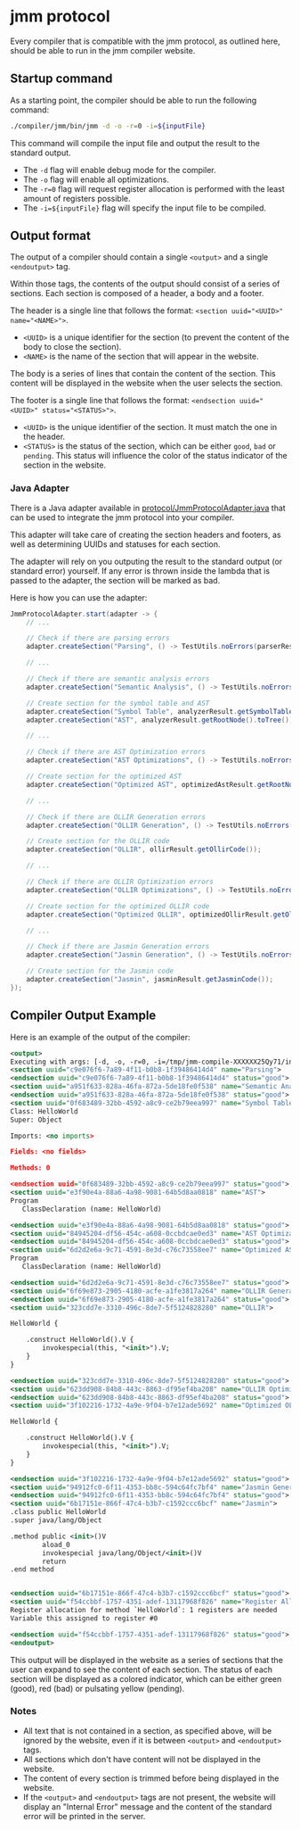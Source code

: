 # jmm protocol

Every compiler that is compatible with the jmm protocol, as outlined here, should
be able to run in the jmm compiler website.

## Startup command

As a starting point, the compiler should be able to run the following command:

```bash
./compiler/jmm/bin/jmm -d -o -r=0 -i=${inputFile}
```

This command will compile the input file and output the result to the standard output.

- The `-d` flag will enable debug mode for the compiler.
- The `-o` flag will enable all optimizations.
- The `-r=0` flag will request register allocation is performed with the least amount of registers possible.
- The `-i=${inputFile}` flag will specify the input file to be compiled.

## Output format

The output of a compiler should contain a single `<output>` and a single `<endoutput>` tag.

Within those tags, the contents of the output should consist of a series of sections.
Each section is composed of a header, a body and a footer.

The header is a single line that follows the format: `<section uuid="<UUID>" name="<NAME>">`.
- `<UUID>` is a unique identifier for the section (to prevent the content of the body to close the section).
- `<NAME>` is the name of the section that will appear in the website.

The body is a series of lines that contain the content of the section.
This content will be displayed in the website when the user selects the section.

The footer is a single line that follows the format: `<endsection uuid="<UUID>" status="<STATUS>">`.
- `<UUID>` is the unique identifier of the section. It must match the one in the header.
- `<STATUS>` is the status of the section, which can be either `good`, `bad` or `pending`. This status will influence the color of the status indicator of the section in the website.

### Java Adapter

There is a Java adapter available in [protocol/JmmProtocolAdapter.java](./protocol/JmmProtocolAdapter.java) that can be used to integrate the jmm protocol into your compiler.

This adapter will take care of creating the section headers and footers, as well as determining UUIDs and statuses for each section.

The adapter will rely on you outputing the result to the standard output (or standard error) yourself.
If any error is thrown inside the lambda that is passed to the adapter, the section will be marked as bad.

Here is how you can use the adapter:

```java
JmmProtocolAdapter.start(adapter -> {
    // ...

    // Check if there are parsing errors
    adapter.createSection("Parsing", () -> TestUtils.noErrors(parserResult.getReports()));

    // ...

    // Check if there are semantic analysis errors
    adapter.createSection("Semantic Analysis", () -> TestUtils.noErrors(analyzerResult.getReports()));

    // Create section for the symbol table and AST
    adapter.createSection("Symbol Table", analyzerResult.getSymbolTable().print());
    adapter.createSection("AST", analyzerResult.getRootNode().toTree());

    // ...

    // Check if there are AST Optimization errors
    adapter.createSection("AST Optimizations", () -> TestUtils.noErrors(optimizedAstResult.getReports()));

    // Create section for the optimized AST
    adapter.createSection("Optimized AST", optimizedAstResult.getRootNode().toTree());

    // ...

    // Check if there are OLLIR Generation errors
    adapter.createSection("OLLIR Generation", () -> TestUtils.noErrors(ollirResult.getReports()));

    // Create section for the OLLIR code
    adapter.createSection("OLLIR", ollirResult.getOllirCode());

    // ...

    // Check if there are OLLIR Optimization errors
    adapter.createSection("OLLIR Optimizations", () -> TestUtils.noErrors(optimizedOllirResult.getReports()));

    // Create section for the optimized OLLIR code
    adapter.createSection("Optimized OLLIR", optimizedOllirResult.getOllirCode());

    // ...

    // Check if there are Jasmin Generation errors
    adapter.createSection("Jasmin Generation", () -> TestUtils.noErrors(jasminResult.getReports()));

    // Create section for the Jasmin code
    adapter.createSection("Jasmin", jasminResult.getJasminCode());
});
```

## Compiler Output Example

Here is an example of the output of the compiler:

```xml
<output>
Executing with args: [-d, -o, -r=0, -i=/tmp/jmm-compile-XXXXXX25Qy71/input.jmm]
<section uuid="c9e076f6-7a89-4f11-b0b8-1f39486414d4" name="Parsing">
<endsection uuid="c9e076f6-7a89-4f11-b0b8-1f39486414d4" status="good">
<section uuid="a951f633-828a-46fa-872a-5de18fe0f538" name="Semantic Analysis">
<endsection uuid="a951f633-828a-46fa-872a-5de18fe0f538" status="good">
<section uuid="0f683489-32bb-4592-a8c9-ce2b79eea997" name="Symbol Table">
Class: HelloWorld
Super: Object

Imports: <no imports>

Fields: <no fields>

Methods: 0

<endsection uuid="0f683489-32bb-4592-a8c9-ce2b79eea997" status="good">
<section uuid="e3f90e4a-88a6-4a98-9081-64b5d8aa0818" name="AST">
Program
   ClassDeclaration (name: HelloWorld)

<endsection uuid="e3f90e4a-88a6-4a98-9081-64b5d8aa0818" status="good">
<section uuid="84945204-df56-454c-a608-0ccbdcae0ed3" name="AST Optimizations">
<endsection uuid="84945204-df56-454c-a608-0ccbdcae0ed3" status="good">
<section uuid="6d2d2e6a-9c71-4591-8e3d-c76c73558ee7" name="Optimized AST">
Program
   ClassDeclaration (name: HelloWorld)

<endsection uuid="6d2d2e6a-9c71-4591-8e3d-c76c73558ee7" status="good">
<section uuid="6f69e873-2905-4180-acfe-a1fe3817a264" name="OLLIR Generation">
<endsection uuid="6f69e873-2905-4180-acfe-a1fe3817a264" status="good">
<section uuid="323cdd7e-3310-496c-8de7-5f5124828280" name="OLLIR">

HelloWorld {

    .construct HelloWorld().V {
        invokespecial(this, "<init>").V;
    }
}

<endsection uuid="323cdd7e-3310-496c-8de7-5f5124828280" status="good">
<section uuid="623dd908-84b8-443c-8863-df95ef4ba208" name="OLLIR Optimizations">
<endsection uuid="623dd908-84b8-443c-8863-df95ef4ba208" status="good">
<section uuid="3f102216-1732-4a9e-9f04-b7e12ade5692" name="Optimized OLLIR">

HelloWorld {

    .construct HelloWorld().V {
        invokespecial(this, "<init>").V;
    }
}

<endsection uuid="3f102216-1732-4a9e-9f04-b7e12ade5692" status="good">
<section uuid="94912fc0-6f11-4353-bb8c-594c64fc7bf4" name="Jasmin Generation">
<endsection uuid="94912fc0-6f11-4353-bb8c-594c64fc7bf4" status="good">
<section uuid="6b17151e-866f-47c4-b3b7-c1592ccc6bcf" name="Jasmin">
.class public HelloWorld
.super java/lang/Object

.method public <init>()V
        aload_0
        invokespecial java/lang/Object/<init>()V
        return
.end method


<endsection uuid="6b17151e-866f-47c4-b3b7-c1592ccc6bcf" status="good">
<section uuid="f54ccbbf-1757-4351-adef-13117968f826" name="Register Allocation">
Register allocation for method `HelloWorld`: 1 registers are needed
Variable this assigned to register #0

<endsection uuid="f54ccbbf-1757-4351-adef-13117968f826" status="good">
<endoutput>
```

This output will be displayed in the website as a series of sections that the user can expand to see the content of each section. The status of each section will be displayed as a colored indicator, which can be either green (good), red (bad) or pulsating yellow (pending).

### Notes

- All text that is not contained in a section, as specified above, will be ignored by the website, even if it is between `<output>` and `<endoutput>` tags.
- All sections which don't have content will not be displayed in the website.
- The content of every section is trimmed before being displayed in the website.
- If the `<output>` and `<endoutput>` tags are not present, the website will display an "Internal Error" message and the content of the standard error will be printed in the server.
